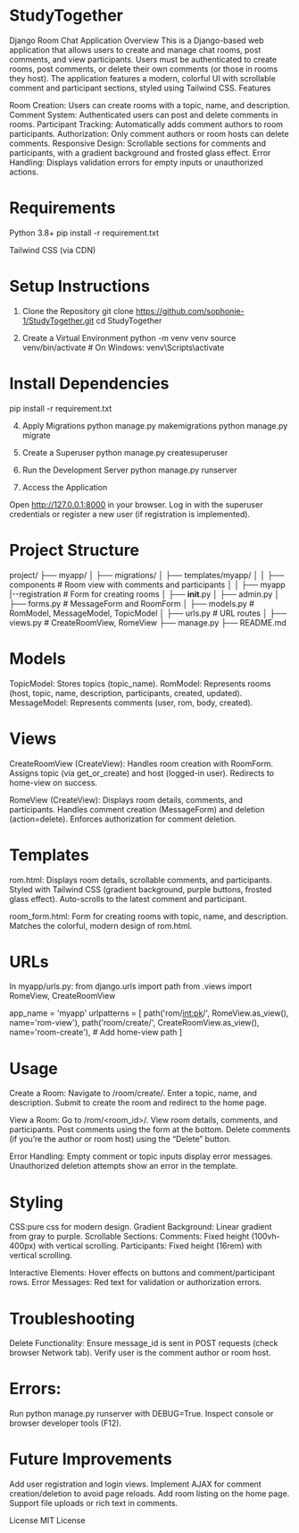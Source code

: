 # StudyTogether
Django Room Chat Application
Overview
This is a Django-based web application that allows users to create and manage chat rooms, post comments, and view participants. Users must be authenticated to create rooms, post comments, or delete their own comments (or those in rooms they host). The application features a modern, colorful UI with scrollable comment and participant sections, styled using Tailwind CSS.
Features

Room Creation: Users can create rooms with a topic, name, and description.
Comment System: Authenticated users can post and delete comments in rooms.
Participant Tracking: Automatically adds comment authors to room participants.
Authorization: Only comment authors or room hosts can delete comments.
Responsive Design: Scrollable sections for comments and participants, with a gradient background and frosted glass effect.
Error Handling: Displays validation errors for empty inputs or unauthorized actions.

# Requirements

Python 3.8+
pip install -r requirement.txt

Tailwind CSS (via CDN)

#  Setup Instructions
1. Clone the Repository
git clone https://github.com/sophonie-1/StudyTogether.git
cd StudyTogether 

2. Create a Virtual Environment
python -m venv venv
source venv/bin/activate  # On Windows: venv\Scripts\activate

#  Install Dependencies
pip install -r requirement.txt

4. Apply Migrations
python manage.py makemigrations
python manage.py migrate

5. Create a Superuser
python manage.py createsuperuser

6. Run the Development Server
python manage.py runserver

7. Access the Application

Open http://127.0.0.1:8000 in your browser.
Log in with the superuser credentials or register a new user (if registration is implemented).

#  Project Structure
project/
├── myapp/
│   ├── migrations/
│   ├── templates/myapp/
│   │   ├── components          # Room view with comments and participants
│   │   ├── myapp
        |--registration    # Form for creating rooms
│   ├── __init__.py
│   ├── admin.py
│   ├── forms.py              # MessageForm and RoomForm
│   ├── models.py             # RomModel, MessageModel, TopicModel
│   ├── urls.py               # URL routes
│   ├── views.py              # CreateRoomView, RomeView
├── manage.py
├── README.md

#  Models

TopicModel: Stores topics (topic_name).
RomModel: Represents rooms (host, topic, name, description, participants, created, updated).
MessageModel: Represents comments (user, rom, body, created).

#  Views

CreateRoomView (CreateView):
Handles room creation with RoomForm.
Assigns topic (via get_or_create) and host (logged-in user).
Redirects to home-view on success.


RomeView (CreateView):
Displays room details, comments, and participants.
Handles comment creation (MessageForm) and deletion (action=delete).
Enforces authorization for comment deletion.



#  Templates

rom.html:
Displays room details, scrollable comments, and participants.
Styled with Tailwind CSS (gradient background, purple buttons, frosted glass effect).
Auto-scrolls to the latest comment and participant.


room_form.html:
Form for creating rooms with topic, name, and description.
Matches the colorful, modern design of rom.html.



#  URLs
In myapp/urls.py:
from django.urls import path
from .views import RomeView, CreateRoomView

app_name = 'myapp'
urlpatterns = [
    path('rom/<int:pk>/', RomeView.as_view(), name='rom-view'),
    path('room/create/', CreateRoomView.as_view(), name='room-create'),
    # Add home-view path
]

#  Usage

Create a Room:
Navigate to /room/create/.
Enter a topic, name, and description.
Submit to create the room and redirect to the home page.


View a Room:
Go to /rom/<room_id>/.
View room details, comments, and participants.
Post comments using the form at the bottom.
Delete comments (if you’re the author or room host) using the “Delete” button.


Error Handling:
Empty comment or topic inputs display error messages.
Unauthorized deletion attempts show an error in the template.



# Styling

CSS:pure css for  modern design.
Gradient Background: Linear gradient from gray to purple.
Scrollable Sections:
Comments: Fixed height (100vh-400px) with vertical scrolling.
Participants: Fixed height (16rem) with vertical scrolling.


Interactive Elements: Hover effects on buttons and comment/participant rows.
Error Messages: Red text for validation or authorization errors.

#  Troubleshooting

Delete Functionality:
Ensure message_id is sent in POST requests (check browser Network tab).
Verify user is the comment author or room host.




#  Errors:
Run python manage.py runserver with DEBUG=True.
Inspect console or browser developer tools (F12).



# Future Improvements

Add user registration and login views.
Implement AJAX for comment creation/deletion to avoid page reloads.
Add room listing on the home page.
Support file uploads or rich text in comments.

License
MIT License
